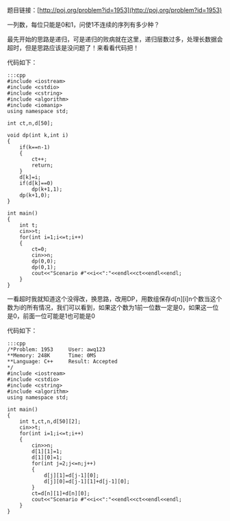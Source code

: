 <!--
.. title: POJ 1953 World Cup Noise C++版
.. slug: poj-1953
.. date: 2013-04-07T08:05:44+08:00
.. tags:
.. link:
.. description:
.. type: text
-->

题目链接：[http://poj.org/problem?id=1953](http://poj.org/problem?id=1953)

一列数，每位只能是0和1，问使1不连续的序列有多少种？

最先开始的思路是递归，可是递归的败病就在这里，递归层数过多，处理长数据会超时，但是思路应该是没问题了！来看看代码把！

<!--more-->

代码如下：

	:::cpp
	#include <iostream>
	#include <cstdio>
	#include <cstring>
	#include <algorithm>
	#include <iomanip>
	using namespace std;

	int ct,n,d[50];

	void dp(int k,int i)
	{
		if(k==n-1)
		{
			ct++;
			return;
		}
		d[k]=i;
		if(d[k]==0)
			dp(k+1,1);
		dp(k+1,0);
	}

	int main()
	{
		int t;
		cin>>t;
		for(int i=1;i<=t;i++)
		{
			ct=0;
			cin>>n;
			dp(0,0);
			dp(0,1);
			cout<<"Scenario #"<<i<<":"<<endl<<ct<<endl<<endl;
		}
	}


一看超时我就知道这个没得改，换思路，改用DP，用数组保存d[n][i]n个数当这个数为i的所有情况，我们可以看到，如果这个数为1前一位数一定是0，如果这一位是0，前面一位可能是1也可能是0

代码如下：

	:::cpp
	/*Problem: 1953		User: awq123
	**Memory: 248K		Time: 0MS
	**Language: C++		Result: Accepted
	*/
	#include <iostream>
	#include <cstdio>
	#include <cstring>
	#include <algorithm>
	using namespace std;

	int main()
	{
		int t,ct,n,d[50][2];
		cin>>t;
		for(int i=1;i<=t;i++)
		{
			cin>>n;
			d[1][1]=1;
			d[1][0]=1;
			for(int j=2;j<=n;j++)
			{
				d[j][1]=d[j-1][0];
				d[j][0]=d[j-1][1]+d[j-1][0];
			}
			ct=d[n][1]+d[n][0];
			cout<<"Scenario #"<<i<<":"<<endl<<ct<<endl<<endl;
		}
	}
